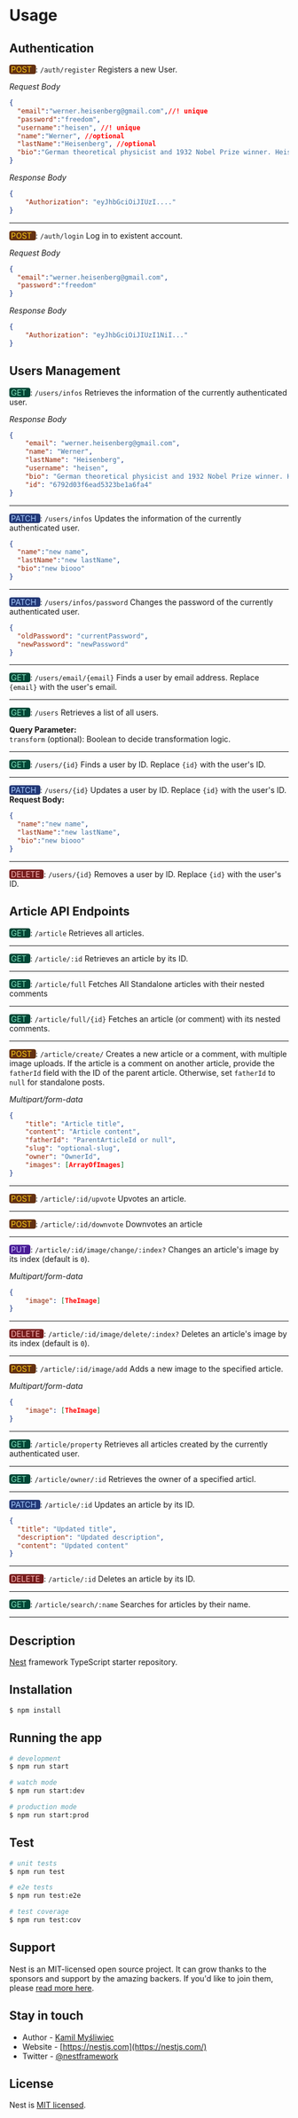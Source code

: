 



# Usage

## Authentication

<post> POST </post> : `/auth/register` Registers a new User.

*Request Body*

```json
{
  "email":"werner.heisenberg@gmail.com",//! unique
  "password":"freedom",
  "username":"heisen", //! unique
  "name":"Werner", //optional
  "lastName":"Heisenberg", //optional
  "bio":"German theoretical physicist and 1932 Nobel Prize winner. Heisenberg was a main contributor to the German atomic program during World War II, in direct  competition with the Manhattan Project" //optional
} 
```

*Response Body*


```json
{
    "Authorization": "eyJhbGciOiJIUzI...."
}

```

---

<post> POST </post> : `/auth/login` Log in to existent account.


*Request Body*

```json
{
  "email":"werner.heisenberg@gmail.com",
  "password":"freedom"
}

```
*Response Body*


```json
{
    "Authorization": "eyJhbGciOiJIUzI1NiI..."
}

```
## Users Management 

<get> GET </get> : `/users/infos`  Retrieves the information of the currently authenticated user.

*Response Body*


```json
{
    "email": "werner.heisenberg@gmail.com",
    "name": "Werner",
    "lastName": "Heisenberg",
    "username": "heisen",
    "bio": "German theoretical physicist and 1932 Nobel Prize winner. Heisenberg was a main contributor to the German atomic program during World War II, in direct competition with the Manhattan Project",
    "id": "6792d03f6ead5323be1a6fa4"
}

```

---

<patch> PATCH </patch> : `/users/infos` Updates the information of the currently authenticated user.  

```json
{
  "name":"new name",
  "lastName":"new lastName",
  "bio":"new biooo"
}

```
---
<patch> PATCH </patch> : `/users/infos/password` Changes the password of the currently authenticated user.


```json
{
  "oldPassword": "currentPassword",
  "newPassword": "newPassword"
}
```


---

<get> GET </get> : `/users/email/{email}` Finds a user by email address. Replace `{email}` with the user's email.

---

<get> GET </get> : `/users` Retrieves a list of all users.

**Query Parameter:**  
`transform` (optional): Boolean to decide transformation logic.


---

<get> GET </get> : `/users/{id}` Finds a user by ID. Replace `{id}` with the user's ID.

---

<patch> PATCH </patch> : `/users/{id}` Updates a user by ID. Replace `{id}` with the user's ID.
**Request Body:** 

```json
{
  "name":"new name",
  "lastName":"new lastName",
  "bio":"new biooo"
}
```


---

<delete> DELETE </delete> :  `/users/{id}` Removes a user by ID. Replace `{id}` with the user's ID.



## Article API Endpoints


<get> GET </get>: `/article` Retrieves all articles.

---

<get> GET </get> : `/article/:id` Retrieves an article by its ID.

---


<get> GET </get> : `/article/full` Fetches All Standalone articles with their nested comments 

---

<get> GET </get> : `/article/full/{id}` Fetches an article (or comment) with its nested comments. 

---

<post> POST </post>: `/article/create/` Creates a new article or a comment, with multiple image uploads. If the article is a comment on another article, provide the `fatherId` field with the ID of the parent article. Otherwise, set `fatherId` to `null` for standalone posts.  

*Multipart/form-data*


```json
{
    "title": "Article title",
    "content": "Article content",
    "fatherId": "ParentArticleId or null",
    "slug": "optional-slug",
    "owner": "OwnerId",
    "images": [ArrayOfImages]
}
```

---


<post> POST </post> : `/article/:id/upvote` Upvotes an article.

 ---

<post> POST </post> : `/article/:id/downvote` Downvotes an article

---


<put> PUT </put>: `/article/:id/image/change/:index?` Changes an article's image by its index (default is `0`).  

*Multipart/form-data*

```json
{
    "image": [TheImage]
}
```
---
<delete> DELETE </delete>: `/article/:id/image/delete/:index?` Deletes an article's image by its index (default is `0`).  

---

<post> POST </post>: `/article/:id/image/add` Adds a new image to the specified article.

*Multipart/form-data*

```json
{
    "image": [TheImage]
}
```
---


<get> GET </get>: `/article/property` Retrieves all articles created by the currently authenticated user.

 ---

<get> GET </get>: `/article/owner/:id` Retrieves the owner of a specified articl.

 ---

<patch> PATCH </patch>: `/article/:id` Updates an article by its ID.


```json
{
  "title": "Updated title",
  "description": "Updated description",
  "content": "Updated content"
}
```

 ---

<delete> DELETE </delete>: `/article/:id` Deletes an article by its ID.
 
 ---

<get> GET </get> : `/article/search/:name` Searches for articles by their name.

 ---



## Description

[Nest](https://github.com/nestjs/nest) framework TypeScript starter repository.

## Installation

```bash
$ npm install
```

## Running the app

```bash
# development
$ npm run start

# watch mode
$ npm run start:dev

# production mode
$ npm run start:prod
```

## Test

```bash
# unit tests
$ npm run test

# e2e tests
$ npm run test:e2e

# test coverage
$ npm run test:cov
```

## Support

Nest is an MIT-licensed open source project. It can grow thanks to the sponsors and support by the amazing backers. If
you'd like to join them, please [read more here](https://docs.nestjs.com/support).

## Stay in touch

- Author - [Kamil Myśliwiec](https://kamilmysliwiec.com)
- Website - [https://nestjs.com](https://nestjs.com/)
- Twitter - [@nestframework](https://twitter.com/nestframework)

## License

Nest is [MIT licensed](LICENSE).
<style>
get { 
 
  background-color :rgb(1, 71, 55) ;
  border-color : rgb(229, 231, 235);
  border-radius : 4px;
  color:  rgb(132, 225, 188);
  border-style: solid;  
  border-width : 0px;
  
  padding-right: 3px;
  padding-left: 3px;

  }
post { 
 
  background-color :rgb(99, 49, 18);
  border-color : rgb(229, 231, 235);
  border-radius : 4px;
  color:  rgb(250, 202, 21) ;
  border-style: solid;  
  border-width : 0px;
  
  padding-right: 3px;
  padding-left: 3px;

  }
patch { 
 
  background-color :rgb(35, 56, 118) ;
  border-color : rgb(229, 231, 235);
  border-radius : 4px;
  color:  rgb(164, 202, 254);
  border-style: solid;  
  border-width : 0px;
  
  padding-right: 3px;
  padding-left: 3px;

  }

delete { 
 
  background-color :rgb(119, 29, 29) ;
  border-color : rgb(229, 231, 235);
  border-radius : 4px;
  color:  rgb(248, 180, 180);
  border-style: solid;  
  border-width : 0px;
  
  padding-right: 3px;
  padding-left: 3px;

  }
put{ 
 
  background-color :rgb(74, 29, 150) ;
  border-color : rgb(229, 231, 235);
  border-radius : 4px;
  color:  rgb(202, 191, 253);
  border-width : 0px;
  
  padding-right: 3px;
  padding-left: 3px;

  }
</style>

